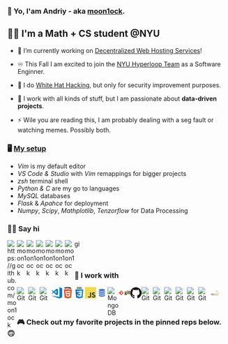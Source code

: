 ### 👀 Yo, I'am Andriy - aka [moon1ock][website].

## 🤷‍♂️ I'm a Math + CS student @NYU
- 🔭 I’m currently working on [Decentralized Web Hosting Services][research]!

- ♾ This Fall I am excited to join the [NYU Hyperloop Team][hyperloop] as a Software Enginner.

- 🎩 I do [White Hat Hacking][whitehat], but only for security improvement purposes.

- 📠 I work with all kinds of stuff, but I am passionate about **data-driven projects**.

- ⚡ Wile you are reading this, I am probably dealing with a seg fault or watching memes. Possibly both.


### 🖥 [My setup][config]

- *Vim* is my default editor
- *VS Code & Studio* with *Vim* remappings for bigger projects
- *zsh* terminal shell
- *Python & C* are my go to languages
- *MySQL* databases
- *Flask* & *Apahce* for deployment
- *Numpy*, *Scipy*, *Mathplotlib*, *Tenzorflow* for Data Processing


### 👋🏻 Say hi

<!---[<img align="left" alt="https://github.com/moon1ock" width="22px" src="https://raw.githubusercontent.com/iconic/open-iconic/master/svg/globe.svg" />][website]--->
[<img align="left" alt="https://github.com/moon1ock" width="22px" src="https://cdn.jsdelivr.net/npm/simple-icons@3.4.1/icons/github.svg" />][website]
[<img align="left" alt="moon1ock" width="22px" src="https://cdn.jsdelivr.net/npm/simple-icons@v3/icons/linkedin.svg" />][linkedin]
[<img align="left" alt="moon1ock" width="22px" src="https://cdn.jsdelivr.net/npm/simple-icons@3.4.1/icons/facebook.svg" />][facebook]
[<img align="left" alt="moon1ock" width="22px" src="https://cdn.jsdelivr.net/npm/simple-icons@v3/icons/gmail.svg" />][gmail]
[<img align="left" alt="moon1ock" width="22px" src="https://cdn.jsdelivr.net/npm/simple-icons@3.4.1/icons/stackoverflow.svg" />][stackoverflow]
[<img align="left" alt="moon1ock" width="22px" src="https://cdn.jsdelivr.net/npm/simple-icons@v3/icons/instagram.svg" />][instagram]gi
[<img align="left" alt="moon1ock" width="22px" src="https://cdn.jsdelivr.net/npm/simple-icons@3.4.1/icons/stackexchange.svg" />][stackoverflow]

<br />

### 🦕 I work with

<img align="left" alt="Git" width="26px" src="https://devicons.github.io/devicon/devicon.git/icons/c/c-original.svg" />
<img align="left" alt="Git" width="26px" src="https://devicons.github.io/devicon/devicon.git/icons/python/python-original.svg" />
<img align="left" alt="Git" width="26px" src="https://devicons.github.io/devicon/devicon.git/icons/vim/vim-original.svg" />
<img align="left" alt="Visual Studio Code" width="26px" src="https://raw.githubusercontent.com/github/explore/80688e429a7d4ef2fca1e82350fe8e3517d3494d/topics/visual-studio-code/visual-studio-code.png" />
<img align="left" alt="HTML5" width="26px" src="https://raw.githubusercontent.com/github/explore/80688e429a7d4ef2fca1e82350fe8e3517d3494d/topics/html/html.png" />
<img align="left" alt="CSS3" width="26px" src="https://raw.githubusercontent.com/github/explore/80688e429a7d4ef2fca1e82350fe8e3517d3494d/topics/css/css.png" />
<img align="left" alt="JavaScript" width="26px" src="https://raw.githubusercontent.com/github/explore/80688e429a7d4ef2fca1e82350fe8e3517d3494d/topics/javascript/javascript.png" />
<img align="left" alt="SQL" width="26px" src="https://raw.githubusercontent.com/github/explore/80688e429a7d4ef2fca1e82350fe8e3517d3494d/topics/sql/sql.png">

<img alt="MySQL" width="26px" src="https://raw.githubusercontent.com/github/explore/80688e429a7d4ef2fca1e82350fe8e3517d3494d/topics/mysql/mysql.png" />
<img align="left" alt="MongoDB" width="26px" src="https://devicons.github.io/devicon/devicon.git/icons/mongodb/mongodb-original-wordmark.svg" />
<img align="left" alt="Git" width="26px" src="https://raw.githubusercontent.com/github/explore/80688e429a7d4ef2fca1e82350fe8e3517d3494d/topics/git/git.png" />
<img align="left" alt="GitHub" width="26px" src="https://raw.githubusercontent.com/github/explore/78df643247d429f6cc873026c0622819ad797942/topics/github/github.png" />
<img align="left" alt="Git" width="26px" src="https://devicons.github.io/devicon/devicon.git/icons/apache/apache-original-wordmark.svg" />
<img align="left" alt="Git" width="26px" src="https://devicons.github.io/devicon/devicon.git/icons/amazonwebservices/amazonwebservices-original-wordmark.svg" />
<img align="left" alt="Git" width="26px" src="https://devicons.github.io/devicon/devicon.git/icons/django/django-original.svg" />
<img align="left" alt="Git" width="26px" src="https://devicons.github.io/devicon/devicon.git/icons/docker/docker-original-wordmark.svg" />
<img align="left" alt="Git" width="26px" src="https://devicons.github.io/devicon/devicon.git/icons/java/java-original-wordmark.svg" />
<img align="left" alt="Git" width="26px" src="https://devicons.github.io/devicon/devicon.git/icons/linux/linux-original.svg" />

<br />
<br />

### 🎮 Check out my favorite projects in the pinned reps below. 🙃

[website]: https://github.com/moon1ock
[whitehat]: https://www.hackerone.com/
[stackoverflow]: https://stackoverflow.com/users/10929808/moon1lock
[gmail]: mailto:andriy@nyu.edu
[research]: https://nyuad.nyu.edu/en/research.html
[hyperloop]: https://www.nyu.edu/admissions/undergraduate-admissions/life-at-nyu/nyu-q-winter2017/nyu-academics/nyu-hyperloop-the-future-of-transportation.html
[config]: https://github.com/moon1ock/BackUpConfig
[instagram]: https://www.instagram.com/andriy.lunin/
[linkedin]: https://www.linkedin.com/in/andrii-lunin/
[facebook]: https://www.facebook.com/andriy.lunin
